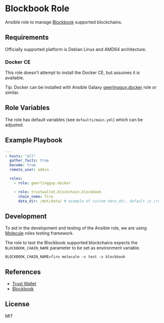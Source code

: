 # Blockbook Role

Ansible role to manage [Blockbook](https://github.com/trezor/blockbook) supported blockchains.

## Requirements

Officially supported platform is Debian Linux and AMD64 architecture.

### Docker CE

This role doesn't attempt to install the Docker CE, but assumes it is available.

Tip: Docker can be installed with Ansible Galaxy [geerlingguy.docker](https://galaxy.ansible.com/geerlingguy/docker) role or similar.

## Role Variables

The role has default variables (see `defaults/main.yml`) which can be adjusted.

## Example Playbook

```yaml
---
- hosts: "all"
  gather_facts: true
  become: true
  remote_user: admin

  roles:
    - role: geerlingguy.docker

    - role: trustwallet.blockchain.blockbook
      chain_name: firo
      data_dir: /mnt/data/ # example of custom data_dir, default is /root
```

## Development

To aid in the development and testing of the Ansible role, we are 
using [Molecule](https://molecule.readthedocs.io/en/latest/index.html) roles testing framework.

The role to test the Blockbook supported blockchains expects the `BLOCKBOOK_CHAIN_NAME` parameter
to be set as environment variable.

```shell
BLOCKBOOK_CHAIN_NAME=firo molecule -v test -s blockbook
```

## References

* [Trust Wallet](https://trustwallet.com)
* [Blockbook](https://github.com/trezor/blockbook)

## License

MIT
